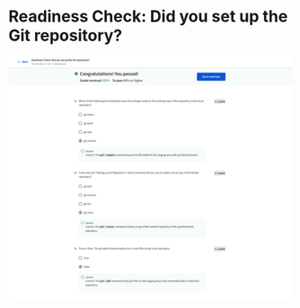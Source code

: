 # Readiness Check: Did you set up the Git repository?

![screencapture-coursera-org-learn-back-end-developer-capstone-quiz-1t0FK-readiness-check-did-you-set-up-the-git-repository-view-attempt-2023-02-12-07_35_56.png](Readiness%20Check%20Did%20you%20set%20up%20the%20Git%20repository%20fa89dafdfa3c4fd6bdd38b9b6187aa7b/screencapture-coursera-org-learn-back-end-developer-capstone-quiz-1t0FK-readiness-check-did-you-set-up-the-git-repository-view-attempt-2023-02-12-07_35_56.png)